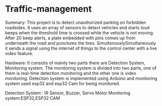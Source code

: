 # Traffic-management
Summary: This project is to detect unauthorized parking on forbidden roadsides. It uses an array of sensors to detect vehicles and starts loud beeps when the threshold time is crossed while the vehicle is not moving. After 20 beep alerts, a plate embedded with pins comes up from underneath the road and punctures the tires. SimultenouslySimultaneously it sends a signal using the internet of things to the control center with a live video feature.

Hardware:
It consists of mainly two parts there are Detection System, Monitoring system. The monitoring system is divided into two parts, one of them is real-time detection monitoring and the other one is video monitoring. Detection system is implemented using Arduino and monitoring system used esp32 and esp32 Cam for being monitored.

Detection System : IR Sensor, Buzzer, Servo Motor
Monitoring system:ESP32,ESP32 CAM
